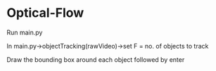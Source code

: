 # Optical-Flow
Run main.py

In main.py->objectTracking(rawVideo)->set F = no. of objects to track

Draw the bounding box around each object followed by enter

